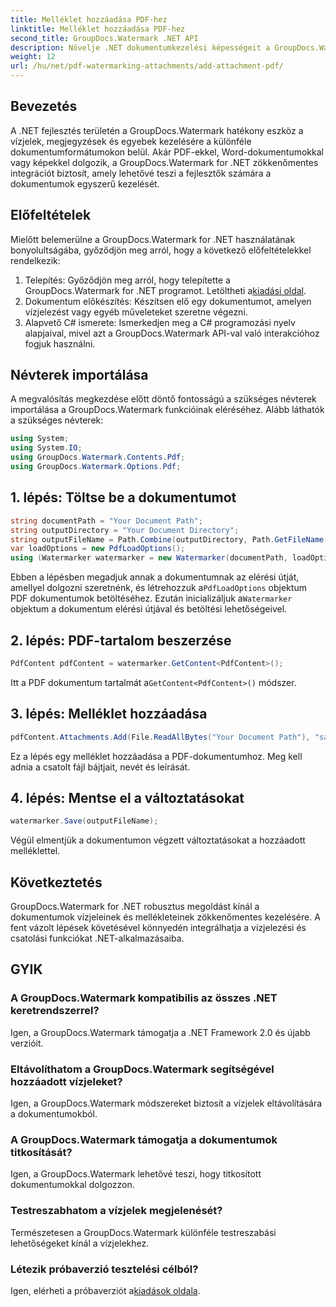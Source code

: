 ```yaml
---
title: Melléklet hozzáadása PDF-hez
linktitle: Melléklet hozzáadása PDF-hez
second_title: GroupDocs.Watermark .NET API
description: Növelje .NET dokumentumkezelési képességeit a GroupDocs.Watermark segítségével a zökkenőmentes vízjelezés és mellékletkezelés érdekében.
weight: 12
url: /hu/net/pdf-watermarking-attachments/add-attachment-pdf/
---
```

## Bevezetés
A .NET fejlesztés területén a GroupDocs.Watermark hatékony eszköz a vízjelek, megjegyzések és egyebek kezelésére a különféle dokumentumformátumokon belül. Akár PDF-ekkel, Word-dokumentumokkal vagy képekkel dolgozik, a GroupDocs.Watermark for .NET zökkenőmentes integrációt biztosít, amely lehetővé teszi a fejlesztők számára a dokumentumok egyszerű kezelését.
## Előfeltételek
Mielőtt belemerülne a GroupDocs.Watermark for .NET használatának bonyolultságába, győződjön meg arról, hogy a következő előfeltételekkel rendelkezik:
1.  Telepítés: Győződjön meg arról, hogy telepítette a GroupDocs.Watermark for .NET programot. Letöltheti a[kiadási oldal](https://releases.groupdocs.com/Watermark/net/).
2. Dokumentum előkészítés: Készítsen elő egy dokumentumot, amelyen vízjelezést vagy egyéb műveleteket szeretne végezni.
3. Alapvető C# ismerete: Ismerkedjen meg a C# programozási nyelv alapjaival, mivel azt a GroupDocs.Watermark API-val való interakcióhoz fogjuk használni.

## Névterek importálása
A megvalósítás megkezdése előtt döntő fontosságú a szükséges névterek importálása a GroupDocs.Watermark funkcióinak eléréséhez. Alább láthatók a szükséges névterek:
```csharp
using System;
using System.IO;
using GroupDocs.Watermark.Contents.Pdf;
using GroupDocs.Watermark.Options.Pdf;
```
## 1. lépés: Töltse be a dokumentumot
```csharp
string documentPath = "Your Document Path";
string outputDirectory = "Your Document Directory";
string outputFileName = Path.Combine(outputDirectory, Path.GetFileName(documentPath));
var loadOptions = new PdfLoadOptions();
using (Watermarker watermarker = new Watermarker(documentPath, loadOptions))
```
 Ebben a lépésben megadjuk annak a dokumentumnak az elérési útját, amellyel dolgozni szeretnénk, és létrehozzuk a`PdfLoadOptions` objektum PDF dokumentumok betöltéséhez. Ezután inicializáljuk a`Watermarker` objektum a dokumentum elérési útjával és betöltési lehetőségeivel.
## 2. lépés: PDF-tartalom beszerzése
```csharp
PdfContent pdfContent = watermarker.GetContent<PdfContent>();
```
 Itt a PDF dokumentum tartalmát a`GetContent<PdfContent>()` módszer.
## 3. lépés: Melléklet hozzáadása
```csharp
pdfContent.Attachments.Add(File.ReadAllBytes("Your Document Path"), "sample doc", "sample doc as attachment");
```
Ez a lépés egy melléklet hozzáadása a PDF-dokumentumhoz. Meg kell adnia a csatolt fájl bájtjait, nevét és leírását.
## 4. lépés: Mentse el a változtatásokat
```csharp
watermarker.Save(outputFileName);
```
Végül elmentjük a dokumentumon végzett változtatásokat a hozzáadott melléklettel.

## Következtetés
GroupDocs.Watermark for .NET robusztus megoldást kínál a dokumentumok vízjeleinek és mellékleteinek zökkenőmentes kezelésére. A fent vázolt lépések követésével könnyedén integrálhatja a vízjelezési és csatolási funkciókat .NET-alkalmazásaiba.
## GYIK
### A GroupDocs.Watermark kompatibilis az összes .NET keretrendszerrel?
Igen, a GroupDocs.Watermark támogatja a .NET Framework 2.0 és újabb verzióit.
### Eltávolíthatom a GroupDocs.Watermark segítségével hozzáadott vízjeleket?
Igen, a GroupDocs.Watermark módszereket biztosít a vízjelek eltávolítására a dokumentumokból.
### A GroupDocs.Watermark támogatja a dokumentumok titkosítását?
Igen, a GroupDocs.Watermark lehetővé teszi, hogy titkosított dokumentumokkal dolgozzon.
### Testreszabhatom a vízjelek megjelenését?
Természetesen a GroupDocs.Watermark különféle testreszabási lehetőségeket kínál a vízjelekhez.
### Létezik próbaverzió tesztelési célból?
 Igen, elérheti a próbaverziót a[kiadások oldala](https://releases.groupdocs.com/).